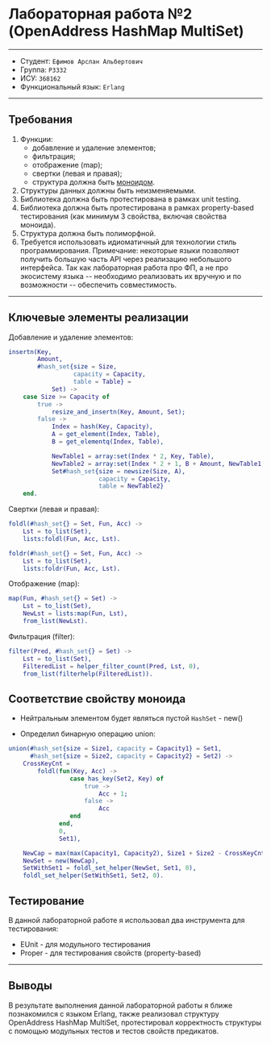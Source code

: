 # Лабораторная работа №2 (OpenAddress HashMap MultiSet)

---

* Студент: `Ефимов Арслан Альбертович`
* Группа: `P3332`
* ИСУ: `368162`
* Функциональный язык: `Erlang`

--- 

## Требования

1. Функции:
    - добавление и удаление элементов;
    - фильтрация;
    - отображение (map);
    - свертки (левая и правая);
    - структура должна быть [моноидом](https://ru.m.wikipedia.org/wiki/Моноид).
2. Структуры данных должны быть неизменяемыми.
3. Библиотека должна быть протестирована в рамках unit testing.
4. Библиотека должна быть протестирована в рамках property-based тестирования (как минимум 3 свойства, включая свойства моноида).
5. Структура должна быть полиморфной.
6. Требуется использовать идиоматичный для технологии стиль программирования. Примечание: некоторые языки позволяют получить большую часть API через реализацию небольшого интерфейса. Так как лабораторная работа про ФП, а не про экосистему языка -- необходимо реализовать их вручную и по возможности -- обеспечить совместимость.

--- 

## Ключевые элементы реализации

Добавление и удаление элементов:
```erlang
insertn(Key,
        Amount,
        #hash_set{size = Size,
                  capacity = Capacity,
                  table = Table} =
            Set) ->
    case Size >= Capacity of
        true ->
            resize_and_insertn(Key, Amount, Set);
        false ->
            Index = hash(Key, Capacity),
            A = get_element(Index, Table),
            B = get_elementq(Index, Table),

            NewTable1 = array:set(Index * 2, Key, Table),
            NewTable2 = array:set(Index * 2 + 1, B + Amount, NewTable1),
            Set#hash_set{size = newsize(Size, A),
                         capacity = Capacity,
                         table = NewTable2}
    end.
```
Свертки (левая и правая):
```erlang
foldl(#hash_set{} = Set, Fun, Acc) ->
    Lst = to_list(Set),
    lists:foldl(Fun, Acc, Lst).

foldr(#hash_set{} = Set, Fun, Acc) ->
    Lst = to_list(Set),
    lists:foldr(Fun, Acc, Lst).
```

Отображение (map):
```erlang
map(Fun, #hash_set{} = Set) ->
    Lst = to_list(Set),
    NewLst = lists:map(Fun, Lst),
    from_list(NewLst).
```
Фильтрация (filter):
```erlang
filter(Pred, #hash_set{} = Set) ->
    Lst = to_list(Set),
    FilteredList = helper_filter_count(Pred, Lst, 0),
    from_list(filterhelp(FilteredList)).

```

## Соответствие свойству моноида
- Нейтральным элементом будет являться пустой `HashSet` - new()

- Определил бинарную операцию union:
```erlang
union(#hash_set{size = Size1, capacity = Capacity1} = Set1,
      #hash_set{size = Size2, capacity = Capacity2} = Set2) ->
    CrossKeyCnt =
        foldl(fun(Key, Acc) ->
                 case has_key(Set2, Key) of
                     true ->
                         Acc + 1;
                     false ->
                         Acc
                 end
              end,
              0,
              Set1),

    NewCap = max(max(Capacity1, Capacity2), Size1 + Size2 - CrossKeyCnt),
    NewSet = new(NewCap),
    SetWithSet1 = foldl_set_helper(NewSet, Set1, 0),
    foldl_set_helper(SetWithSet1, Set2, 0).
```

## Тестирование

В данной лабораторной работе я использовал два инструмента для тестирования:

- EUnit - для модульного тестирования
- Proper - для тестирования свойств (property-based)

---

## Выводы

В результате выполнения данной лабораторной работы я ближе познакомился 
с языком Erlang, также реализовал структуру OpenAddress HashMap MultiSet, протестировал корректность структуры с помощью модульных тестов и тестов свойств предикатов.
